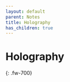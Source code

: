 ```yaml
---
layout: default
parent: Notes
title: Holography
has_children: true
---
```


# Holography
{: .fw-700}